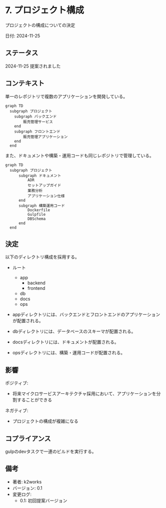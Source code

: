 # 7. プロジェクト構成

プロジェクトの構成についての決定

日付: 2024-11-25

## ステータス

2024-11-25 提案されました

## コンテキスト

単一のレポジトリで複数のアプリケーションを開発している。

```mermaid
graph TD
  subgraph プロジェクト
    subgraph バックエンド
        販売管理サービス
    end
    subgraph フロントエンド
        販売管理アプリケーション
    end
  end
```

また、ドキュメントや構築・運用コードも同じレポジトリで管理している。

```mermaid
graph TD
  subgraph プロジェクト
      subgraph ドキュメント
          ADR
          セットアップガイド
          業務分析
          アプリケーション仕様
      end
      subgraph 構築運用コード
          Dockerfile
          Gulpfile
          DBSchema
      end
  end
```


## 決定

以下のディレクトリ構成を採用する。

- ルート
  - app
    - backend
    - frontend
  - db
  - docs
  - ops


- appディレクトリには、バックエンドとフロントエンドのアプリケーションが配置される。
- dbディレクトリには、データベースのスキーマが配置される。
- docsディレクトリには、ドキュメントが配置される。
- opsディレクトリには、構築・運用コードが配置される。

## 影響

ポジティブ:
- 将来マイクロサービスアーキテクチャ採用において、アプリケーションを分割することができる

ネガティブ:
- プロジェクトの構成が複雑になる

## コプライアンス

gulpのdevタスクで一連のビルドを実行する。

## 備考

- 著者: k2works
- バージョン: 0.1
- 変更ログ:
    - 0.1: 初回提案バージョン
